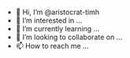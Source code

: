 - 👋 Hi, I’m @aristocrat-timh
- 👀 I’m interested in ...
- 🌱 I’m currently learning ...
- 💞️ I’m looking to collaborate on ...
- 📫 How to reach me ...

<!---
aristocrat-timh/aristocrat-timh is a ✨ special ✨ repository because its `README.md` (this file) appears on your GitHub profile.
You can click the Preview link to take a look at your changes.
--->
